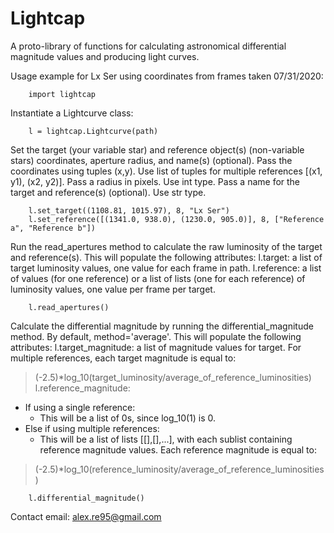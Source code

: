 # Lightcap
A proto-library of functions for calculating astronomical differential magnitude values and producing light curves.

Usage example for Lx Ser using coordinates from frames taken 07/31/2020:
```
    import lightcap
```
Instantiate a Lightcurve class:
```
    l = lightcap.Lightcurve(path)
```
Set the target (your variable star) and reference object(s) (non-variable stars) coordinates, aperture radius, and name(s) (optional).
Pass the coordinates using tuples (x,y). Use list of tuples for multiple references [(x1, y1), (x2, y2)].
Pass a radius in pixels. Use int type.
Pass a name for the target and reference(s) (optional). Use str type.
```
    l.set_target((1108.81, 1015.97), 8, "Lx Ser")
    l.set_reference([(1341.0, 938.0), (1230.0, 905.0)], 8, ["Reference a", "Reference b"])
```
Run the read_apertures method to calculate the raw luminosity of the target and reference(s).
This will populate the following attributes:
l.target: a list of target luminosity values, one value for each frame in path.
l.reference: a list of values (for one reference) or a list of lists (one for each reference) of luminosity values, one value per frame per target.
```
    l.read_apertures()
```
Calculate the differential magnitude by running the differential_magnitude method.
By default, method='average'. This will populate the following attributes:
l.target_magnitude: a list of magnitude values for target. For multiple references, each target magnitude is equal to:
> (-2.5)*log_10(target_luminosity/average_of_reference_luminosities)
l.reference_magnitude:
  - If using a single reference:
    - This will be a list of 0s, since log_10(1) is 0.
  - Else if using multiple references:
    - This will be a list of lists [[],[],...], with each sublist containing reference magnitude values. Each reference magnitude is equal to:
> (-2.5)*log_10(reference_luminosity/average_of_reference_luminosities)
```
    l.differential_magnitude()
```
Contact email: alex.re95@gmail.com
